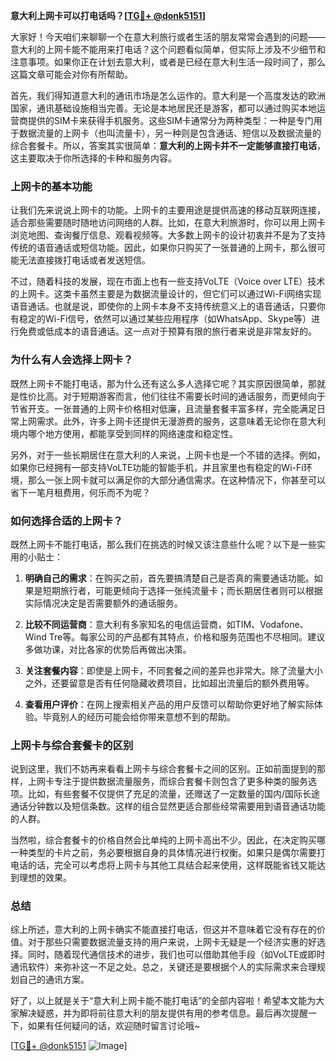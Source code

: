 **意大利上网卡可以打电话吗？[[TG💪+ @donk5151](https://t.me/s/donk5151)]**

大家好！今天咱们来聊聊一个在意大利旅行或者生活的朋友常常会遇到的问题——意大利的上网卡能不能用来打电话？这个问题看似简单，但实际上涉及不少细节和注意事项。如果你正在计划去意大利，或者是已经在意大利生活一段时间了，那么这篇文章可能会对你有所帮助。

首先，我们得知道意大利的通讯市场是怎么运作的。意大利是一个高度发达的欧洲国家，通讯基础设施相当完善。无论是本地居民还是游客，都可以通过购买本地运营商提供的SIM卡来获得手机服务。这些SIM卡通常分为两种类型：一种是专门用于数据流量的上网卡（也叫流量卡），另一种则是包含通话、短信以及数据流量的综合套餐卡。所以，答案其实很简单：**意大利的上网卡并不一定能够直接打电话**，这主要取决于你所选择的卡种和服务内容。

### 上网卡的基本功能

让我们先来说说上网卡的功能。上网卡的主要用途是提供高速的移动互联网连接，适合那些需要随时随地访问网络的人群。比如，在意大利旅游时，你可以用上网卡浏览地图、查询餐厅信息、观看视频等。大多数上网卡的设计初衷并不是为了支持传统的语音通话或短信功能。因此，如果你只购买了一张普通的上网卡，那么很可能无法直接拨打电话或者发送短信。

不过，随着科技的发展，现在市面上也有一些支持VoLTE（Voice over LTE）技术的上网卡。这类卡虽然主要是为数据流量设计的，但它们可以通过Wi-Fi网络实现语音通话。也就是说，即使你的上网卡本身不支持传统意义上的语音通话，只要你有稳定的Wi-Fi信号，依然可以通过某些应用程序（如WhatsApp、Skype等）进行免费或低成本的语音通话。这一点对于预算有限的旅行者来说是非常友好的。

### 为什么有人会选择上网卡？

既然上网卡不能打电话，那为什么还有这么多人选择它呢？其实原因很简单，那就是性价比高。对于短期游客而言，他们往往不需要长时间的通话服务，而更倾向于节省开支。一张普通的上网卡价格相对低廉，且流量套餐丰富多样，完全能满足日常上网需求。此外，许多上网卡还提供无漫游费的服务，这意味着无论你在意大利境内哪个地方使用，都能享受到同样的网络速度和稳定性。

另外，对于一些长期居住在意大利的人来说，上网卡也是一个不错的选择。例如，如果你已经拥有一部支持VoLTE功能的智能手机，并且家里也有稳定的Wi-Fi环境，那么一张上网卡就可以满足你的大部分通信需求。在这种情况下，你甚至可以省下一笔月租费用，何乐而不为呢？

### 如何选择合适的上网卡？

既然上网卡不能打电话，那么我们在挑选的时候又该注意些什么呢？以下是一些实用的小贴士：

1. **明确自己的需求**：在购买之前，首先要搞清楚自己是否真的需要通话功能。如果是短期旅行者，可能更倾向于选择一张纯流量卡；而长期居住者则可以根据实际情况决定是否需要额外的通话服务。

2. **比较不同运营商**：意大利有多家知名的电信运营商，如TIM、Vodafone、Wind Tre等。每家公司的产品都有其特点，价格和服务范围也不尽相同。建议多做功课，对比各家的优势后再做出决策。

3. **关注套餐内容**：即使是上网卡，不同套餐之间的差异也非常大。除了流量大小之外，还要留意是否有任何隐藏收费项目，比如超出流量后的额外费用等。

4. **查看用户评价**：在网上搜索相关产品的用户反馈可以帮助你更好地了解实际体验。毕竟别人的经历可能会给你带来意想不到的帮助。

### 上网卡与综合套餐卡的区别

说到这里，我们不妨再来看看上网卡与综合套餐卡之间的区别。正如前面提到的那样，上网卡专注于提供数据流量服务，而综合套餐卡则包含了更多种类的服务选项。比如，有些套餐不仅提供了充足的流量，还赠送了一定数量的国内/国际长途通话分钟数以及短信条数。这样的组合显然更适合那些经常需要用到语音通话功能的人群。

当然啦，综合套餐卡的价格自然会比单纯的上网卡高出不少。因此，在决定购买哪一种类型的卡片之前，务必要根据自身的具体情况进行权衡。如果只是偶尔需要打电话的话，完全可以考虑将上网卡与其他工具结合起来使用，这样既能省钱又能达到理想的效果。

### 总结

综上所述，意大利的上网卡确实不能直接打电话，但这并不意味着它没有存在的价值。对于那些只需要数据流量支持的用户来说，上网卡无疑是一个经济实惠的好选择。同时，随着现代通信技术的进步，我们也可以借助其他手段（如VoLTE或即时通讯软件）来弥补这一不足之处。总之，关键还是要根据个人的实际需求来合理规划自己的通讯方案。

好了，以上就是关于“意大利上网卡能不能打电话”的全部内容啦！希望本文能为大家解决疑惑，并为即将前往意大利的朋友提供有用的参考信息。最后再次提醒一下，如果有任何疑问的话，欢迎随时留言讨论哦~ 

[[TG💪+ @donk5151](https://t.me/s/donk5151) ![Image](https://i.postimg.cc/rwNCRYN7/Snipaste-2025-04-30-17-27-05.png)]